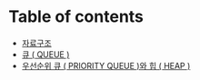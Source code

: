 # Table of contents

* [자료구조](README.md)
* [큐 \( QUEUE \)](queue.md)
* [우선순위 큐 \( PRIORITY QUEUE \)와 힙 \( HEAP \)](priority-queue-heap.md)

